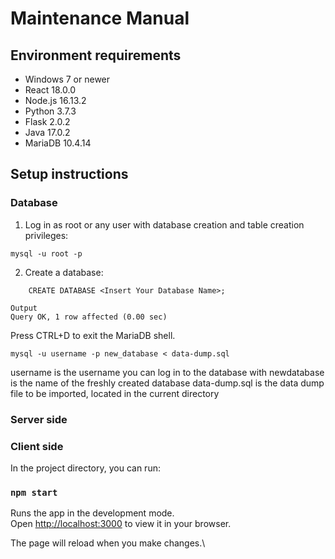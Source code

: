 # Maintenance Manual

## Environment requirements

- Windows 7 or newer 
- React 18.0.0 
- Node.js 16.13.2
- Python 3.7.3 
- Flask 2.0.2 
- Java 17.0.2 
- MariaDB 10.4.14

## Setup instructions 
### Database

1. Log in as root or any user with database creation and table creation privileges:

```
mysql -u root -p
```

2. Create a database:

```
    CREATE DATABASE <Insert Your Database Name>;
```
```
Output
Query OK, 1 row affected (0.00 sec)
```
Press CTRL+D to exit the MariaDB shell.

```
mysql -u username -p new_database < data-dump.sql
```
username is the username you can log in to the database with
newdatabase is the name of the freshly created database
data-dump.sql is the data dump file to be imported, located in the current directory


### Server side




 


### Client side

In the project directory, you can run:

### `npm start`

Runs the app in the development mode.\
Open [http://localhost:3000](http://localhost:3000) to view it in your browser.

The page will reload when you make changes.\
